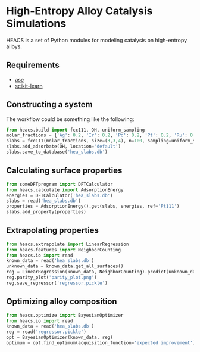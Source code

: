 # High-Entropy Alloy Catalysis Simulations
HEACS is a set of Python modules for modeling catalysis on high-entropy alloys.


Requirements
------------
* [ase](https://wiki.fysik.dtu.dk/ase/index.html)
* [scikit-learn](https://scikit-learn.org/stable/)

Constructing a system
---------------------

The workflow could be something like the following:

```python
from heacs.build import fcc111, OH, uniform_sampling
molar_fractions = {'Ag': 0.2, 'Ir': 0.2, 'Pd': 0.2, 'Pt': 0.2, 'Ru': 0.2}
slabs = fcc111(molar_fractions, size=(3,3,4), n=100, sampling=uniform_sampling, lattice_parameter='default')
slabs.add_adsorbate(OH, location='default')
slabs.save_to_database('hea_slabs.db')
```

Calculating surface properties
------------------------------

```python
from someDFTprogram import DFTCalculator
from heacs.calculate import AdsorptionEnergy
energies = DFTCalculator('hea_slabs.db')
slabs = read('hea_slabs.db')
properties = AdsorptionEnergy().get(slabs, energies, ref='Pt111')
slabs.add_property(properties)
```

Extrapolating properties
------------------------

```python
from heacs.extrapolate import LinearRegression
from heacs.features import NeighborCounting
from heacs.io import read
known_data = read('hea_slabs.db')
unknown_data = known_data.get_all_surfaces()
reg = LinearRegression(known_data, NeighborCounting).predict(unknown_data)
reg.parity_plot('parity_plot.png')
reg.save_regressor('regressor.pickle')
```

Optimizing alloy composition
----------------------------

```python
from heacs.optimize import BayesianOptimizer
from heacs.io import read
known_data = read('hea_slabs.db')
reg = read('regressor.pickle')
opt = BayesianOptimizer(known_data, reg)
optimum = opt.find_optimum(acquisition_function='expected improvement')
```

